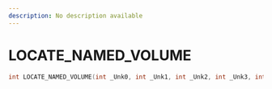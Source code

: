 ```yaml
---
description: No description available 
---
```


# LOCATE_NAMED_VOLUME

```cpp
int LOCATE_NAMED_VOLUME(int _Unk0, int _Unk1, int _Unk2, int _Unk3, int _Unk4, int _Unk5);
```